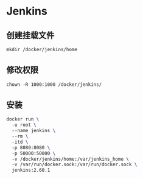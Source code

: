 # Jenkins

## 创建挂载文件

``` tex
mkdir /docker/jenkins/home
```

## 修改权限

``` tex
chown -R 1000:1000 /docker/jenkins/
```



## 安装

``` tex
docker run \
  -u root \
  --name jenkins \
  --rm \
  -itd \
  -p 8080:8080 \
  -p 50000:50000 \
  -v /docker/jenkins/home:/var/jenkins_home \
  -v /var/run/docker.sock:/var/run/docker.sock \
  jenkins:2.60.1
```

